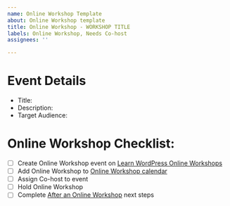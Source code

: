```yaml
---
name: Online Workshop Template
about: Online Workshop template
title: Online Workshop - WORKSHOP TITLE
labels: Online Workshop, Needs Co-host
assignees: ''

---
```


<!--  The steps to creating an Online Workshop can be found in this [Online Workshop Hhandbook page](https://make.wordpress.org/training/handbook/online-workshops/). -->

# Event Details
- Title: 
- Description: 
- Target Audience: 

# Online Workshop Checklist:
- [ ] Create Online Workshop event on [Learn WordPress Online Workshops](https://www.meetup.com/learn-wordpress-online-workshops/)
- [ ] Add Online Workshop to [Online Workshop calendar](https://learn.wordpress.org/online-workshops/)
- [ ] Assign Co-host to event
- [ ] Hold Online Workshop
- [ ] Complete [After an Online Workshop](https://make.wordpress.org/training/handbook/online-workshops/after-an-online-workshop/) next steps
